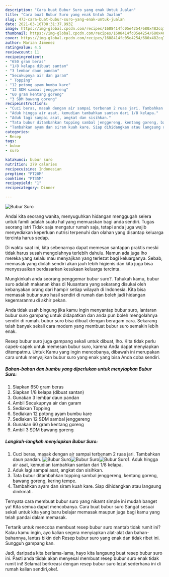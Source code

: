```yaml
---
description: "Cara buat Bubur Suro yang enak Untuk Jualan"
title: "Cara buat Bubur Suro yang enak Untuk Jualan"
slug: 473-cara-buat-bubur-suro-yang-enak-untuk-jualan
date: 2021-03-16T08:31:37.993Z
image: https://img-global.cpcdn.com/recipes/1608414fc05e4254/680x482cq70/bubur-suro-foto-resep-utama.jpg
thumbnail: https://img-global.cpcdn.com/recipes/1608414fc05e4254/680x482cq70/bubur-suro-foto-resep-utama.jpg
cover: https://img-global.cpcdn.com/recipes/1608414fc05e4254/680x482cq70/bubur-suro-foto-resep-utama.jpg
author: Marian Jimenez
ratingvalue: 4.5
reviewcount: 11
recipeingredient:
- "650 gram beras"
- "1/8 kelapa dibuat santan"
- "3 lembar daun pandan"
- "Secukupnya air dan garam"
- " Topping"
- "12 potong ayam bumbu kare"
- "12 SDM sambal jenggereng"
- "60 gram kentang goreng"
- "3 SDM bawang goreng"
recipeinstructions:
- "Cuci beras, masak dengan air sampai terbenam 2 ruas jari. Tambahkan daun pandan."
- "Aduk hingga air asat, kemudian tambahkan santan dari 1/8 kelapa."
- "Aduk lagi sampai asat, angkat dan sisihkan."
- "Tata bubur ditambahkan topping sambal jenggereng, kentang goreng, bawang goreng, kering tempe."
- "Tambahkan ayam dan siram kuah kare. Siap dihidangkan atau langsung dinikmati."
categories:
- Resep
tags:
- bubur
- suro

katakunci: bubur suro 
nutrition: 279 calories
recipecuisine: Indonesian
preptime: "PT20M"
cooktime: "PT35M"
recipeyield: "1"
recipecategory: Dinner

---
```



![Bubur Suro](https://img-global.cpcdn.com/recipes/1608414fc05e4254/680x482cq70/bubur-suro-foto-resep-utama.jpg)

Andai kita seorang wanita, menyuguhkan hidangan menggugah selera untuk famili adalah suatu hal yang memuaskan bagi anda sendiri. Tugas seorang istri Tidak saja mengatur rumah saja, tetapi anda juga wajib menyediakan keperluan nutrisi terpenuhi dan olahan yang disantap keluarga tercinta harus sedap.

Di waktu  saat ini, kita sebenarnya dapat memesan santapan praktis meski tidak harus susah mengolahnya terlebih dahulu. Namun ada juga lho mereka yang selalu mau menyajikan yang terlezat bagi keluarganya. Sebab, memasak yang diolah sendiri akan jauh lebih higienis dan kita juga bisa menyesuaikan berdasarkan kesukaan keluarga tercinta. 



Mungkinkah anda seorang penggemar bubur suro?. Tahukah kamu, bubur suro adalah makanan khas di Nusantara yang sekarang disukai oleh kebanyakan orang dari hampir setiap wilayah di Indonesia. Kita bisa memasak bubur suro hasil sendiri di rumah dan boleh jadi hidangan kegemaranmu di akhir pekan.

Anda tidak usah bingung jika kamu ingin menyantap bubur suro, lantaran bubur suro gampang untuk didapatkan dan anda pun boleh mengolahnya sendiri di rumah. bubur suro bisa dibuat dengan beragam cara. Sekarang telah banyak sekali cara modern yang membuat bubur suro semakin lebih enak.

Resep bubur suro juga gampang sekali untuk dibuat, lho. Kita tidak perlu capek-capek untuk memesan bubur suro, karena Anda dapat menyiapkan ditempatmu. Untuk Kamu yang ingin mencobanya, dibawah ini merupakan cara untuk menyajikan bubur suro yang enak yang bisa Anda coba sendiri.

<!--inarticleads1-->

##### Bahan-bahan dan bumbu yang diperlukan untuk menyiapkan Bubur Suro:

1. Siapkan 650 gram beras
1. Siapkan 1/8 kelapa (dibuat santan)
1. Gunakan 3 lembar daun pandan
1. Ambil Secukupnya air dan garam
1. Sediakan  Topping
1. Sediakan 12 potong ayam bumbu kare
1. Sediakan 12 SDM sambal jenggereng
1. Gunakan 60 gram kentang goreng
1. Ambil 3 SDM bawang goreng




<!--inarticleads2-->

##### Langkah-langkah menyiapkan Bubur Suro:

1. Cuci beras, masak dengan air sampai terbenam 2 ruas jari. Tambahkan daun pandan.
<img src="https://img-global.cpcdn.com/steps/eef5fa5435d416de/160x128cq70/bubur-suro-langkah-memasak-1-foto.jpg" alt="Bubur Suro"><img src="https://img-global.cpcdn.com/steps/fc4a075f55a66c80/160x128cq70/bubur-suro-langkah-memasak-1-foto.jpg" alt="Bubur Suro"><img src="https://img-global.cpcdn.com/steps/c4130c9a5b23217c/160x128cq70/bubur-suro-langkah-memasak-1-foto.jpg" alt="Bubur Suro">1. Aduk hingga air asat, kemudian tambahkan santan dari 1/8 kelapa.
1. Aduk lagi sampai asat, angkat dan sisihkan.
1. Tata bubur ditambahkan topping sambal jenggereng, kentang goreng, bawang goreng, kering tempe.
1. Tambahkan ayam dan siram kuah kare. Siap dihidangkan atau langsung dinikmati.




Ternyata cara membuat bubur suro yang nikamt simple ini mudah banget ya! Kita semua dapat mencobanya. Cara buat bubur suro Sangat sesuai sekali untuk kita yang baru belajar memasak maupun juga bagi kamu yang telah pandai dalam memasak.

Tertarik untuk mencoba membuat resep bubur suro mantab tidak rumit ini? Kalau kamu ingin, ayo kalian segera menyiapkan alat-alat dan bahan-bahannya, lantas bikin deh Resep bubur suro yang enak dan tidak ribet ini. Sungguh gampang kan. 

Jadi, daripada kita berlama-lama, hayo kita langsung buat resep bubur suro ini. Pasti anda tiidak akan menyesal membuat resep bubur suro enak tidak rumit ini! Selamat berkreasi dengan resep bubur suro lezat sederhana ini di rumah kalian sendiri,oke!.

